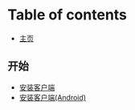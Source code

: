 # Table of contents

* [主页](README.md)

## 开始 <a id="start"></a>

* [安装客户端](start/install.md)
* [安装客户端\(Android\)](start/install-android.md)

